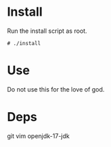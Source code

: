 # Install
Run the install script as root.
```
# ./install
```
# Use
Do not use this for the love of god.
# Deps
git vim openjdk-17-jdk
